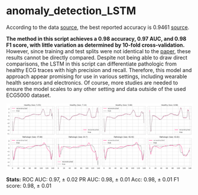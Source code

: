 # anomaly_detection_LSTM

According to the data [source](http://www.timeseriesclassification.com/description.php?Dataset=ECG5000), the best reported accuracy is 0.9461 [source](https://dl.acm.org/doi/10.1007/s10618-014-0388-4).

**The method in this script achieves a 0.98 accuracy, 0.97 AUC, and 0.98 F1 score, with little variation as determined by 10-fold cross-validation.** However, since training and test splits were not identical to the [paper](https://dl.acm.org/doi/10.1007/s10618-014-0388-4), these results cannot be directly compared. Despite not being able to draw direct comparisons, the LSTM in this script can differentiate pathologic from healthy ECG traces with high precision and recall. Therefore, this model and approach appear promising for use in various settings, including wearable health sensors and electronics. Of course, more studies are needed to ensure the model scales to any other setting and data outside of the used ECG5000 dataset.

![ECG traces](image.png)

**Stats:**
ROC AUC: 0.97, ± 0.02
PR AUC: 0.98, ± 0.01
Acc: 0.98, ± 0.01
F1 score: 0.98, ± 0.01
